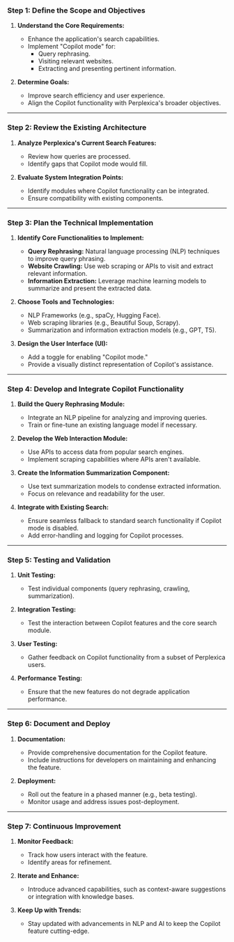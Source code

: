 ### **Step 1: Define the Scope and Objectives**
1. **Understand the Core Requirements:**
   - Enhance the application's search capabilities.
   - Implement "Copilot mode" for:
     - Query rephrasing.
     - Visiting relevant websites.
     - Extracting and presenting pertinent information.

2. **Determine Goals:**
   - Improve search efficiency and user experience.
   - Align the Copilot functionality with Perplexica's broader objectives.

---

### **Step 2: Review the Existing Architecture**
1. **Analyze Perplexica's Current Search Features:**
   - Review how queries are processed.
   - Identify gaps that Copilot mode would fill.

2. **Evaluate System Integration Points:**
   - Identify modules where Copilot functionality can be integrated.
   - Ensure compatibility with existing components.

---

### **Step 3: Plan the Technical Implementation**
1. **Identify Core Functionalities to Implement:**
   - **Query Rephrasing:** Natural language processing (NLP) techniques to improve query phrasing.
   - **Website Crawling:** Use web scraping or APIs to visit and extract relevant information.
   - **Information Extraction:** Leverage machine learning models to summarize and present the extracted data.

2. **Choose Tools and Technologies:**
   - NLP Frameworks (e.g., spaCy, Hugging Face).
   - Web scraping libraries (e.g., Beautiful Soup, Scrapy).
   - Summarization and information extraction models (e.g., GPT, T5).

3. **Design the User Interface (UI):**
   - Add a toggle for enabling "Copilot mode."
   - Provide a visually distinct representation of Copilot's assistance.

---

### **Step 4: Develop and Integrate Copilot Functionality**
1. **Build the Query Rephrasing Module:**
   - Integrate an NLP pipeline for analyzing and improving queries.
   - Train or fine-tune an existing language model if necessary.

2. **Develop the Web Interaction Module:**
   - Use APIs to access data from popular search engines.
   - Implement scraping capabilities where APIs aren't available.

3. **Create the Information Summarization Component:**
   - Use text summarization models to condense extracted information.
   - Focus on relevance and readability for the user.

4. **Integrate with Existing Search:**
   - Ensure seamless fallback to standard search functionality if Copilot mode is disabled.
   - Add error-handling and logging for Copilot processes.

---

### **Step 5: Testing and Validation**
1. **Unit Testing:**
   - Test individual components (query rephrasing, crawling, summarization).

2. **Integration Testing:**
   - Test the interaction between Copilot features and the core search module.

3. **User Testing:**
   - Gather feedback on Copilot functionality from a subset of Perplexica users.

4. **Performance Testing:**
   - Ensure that the new features do not degrade application performance.

---

### **Step 6: Document and Deploy**
1. **Documentation:**
   - Provide comprehensive documentation for the Copilot feature.
   - Include instructions for developers on maintaining and enhancing the feature.

2. **Deployment:**
   - Roll out the feature in a phased manner (e.g., beta testing).
   - Monitor usage and address issues post-deployment.

---

### **Step 7: Continuous Improvement**
1. **Monitor Feedback:**
   - Track how users interact with the feature.
   - Identify areas for refinement.

2. **Iterate and Enhance:**
   - Introduce advanced capabilities, such as context-aware suggestions or integration with knowledge bases.

3. **Keep Up with Trends:**
   - Stay updated with advancements in NLP and AI to keep the Copilot feature cutting-edge.
